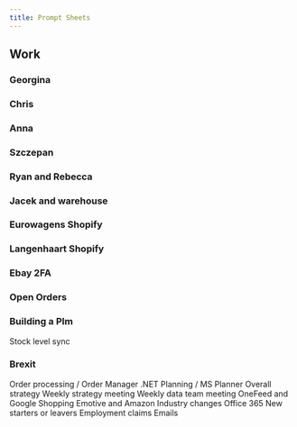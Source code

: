 ```yaml
---
title: Prompt Sheets
---
```


## Work
### Georgina
### Chris
### Anna
### Szczepan
### Ryan and Rebecca
### Jacek and warehouse
### Eurowagens Shopify
### Langenhaart Shopify
### Ebay 2FA
### Open Orders
### Building a PIm
Stock level sync
### Brexit
Order processing / Order Manager .NET
Planning / MS Planner
Overall strategy
Weekly strategy meeting
Weekly data team meeting
OneFeed and Google Shopping
Emotive and Amazon
Industry changes
Office 365
New starters or leavers
Employment claims
Emails
###

